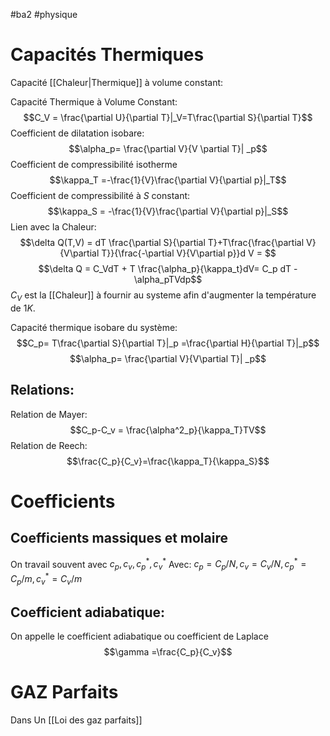 #ba2 #physique 
# Capacités Thermiques
Capacité [[Chaleur|Thermique]] à volume constant:

Capacité Thermique à Volume Constant: $$C_V = \frac{\partial U}{\partial T}|_V=T\frac{\partial S}{\partial T}$$
Coefficient de dilatation isobare:$$\alpha_p= \frac{\partial V}{V \partial T}| _p$$
Coefficient de compressibilité isotherme
$$\kappa_T =-\frac{1}{V}\frac{\partial V}{\partial p}|_T$$
Coefficient de compressibilité à $S$ constant:
$$\kappa_S = -\frac{1}{V}\frac{\partial V}{\partial p}|_S$$
Lien avec la Chaleur:
$$\delta Q(T,V) = dT \frac{\partial  S}{\partial T}+T\frac{\frac{\partial V}{V\partial T}}{\frac{-\partial V}{V\partial p}}d V = $$
$$\delta Q =  C_VdT + T \frac{\alpha_p}{\kappa_t}dV= C_p dT -\alpha_pTVdp$$
$C_V$ est la [[Chaleur]] à fournir au systeme afin d'augmenter la température de $1K$.

Capacité thermique isobare du système:
$$C_p= T\frac{\partial S}{\partial T}|_p =\frac{\partial H}{\partial T}|_p$$
$$\alpha_p= \frac{\partial V}{V\partial T}| _p$$
## Relations:
Relation de Mayer:
$$C_p-C_v = \frac{\alpha^2_p}{\kappa_T}TV$$
Relation de Reech:
$$\frac{C_p}{C_v}=\frac{\kappa_T}{\kappa_S}$$

# Coefficients
## Coefficients massiques et molaire
On travail souvent avec $c_p,c_v, c_p^*, c_v^*$ 
Avec: $c_p =C_p/N, c_v = C_v/N, c_p^*=C_p/m, c_v^*=C_v/m$
## Coefficient adiabatique:
On appelle le coefficient adiabatique ou coefficient de Laplace
$$\gamma =\frac{C_p}{C_v}$$
# GAZ Parfaits
Dans Un [[Loi des gaz parfaits]]